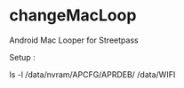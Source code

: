 # changeMacLoop
Android Mac Looper for Streetpass

Setup : 

ls -l /data/nvram/APCFG/APRDEB/ /data/WIFI
